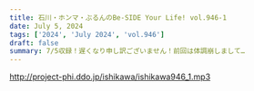 ```yaml
---
title: 石川・ホンマ・ぶるんのBe-SIDE Your Life! vol.946-1
date: July 5, 2024
tags: ['2024', 'July 2024', 'vol.946']
draft: false
summary: 7/5収録！遅くなり申し訳ございません！前回は体調崩しまして…
---
```


http://project-phi.ddo.jp/ishikawa/ishikawa946_1.mp3
